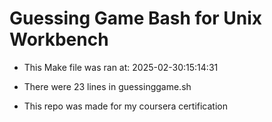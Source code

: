 # Guessing Game Bash for Unix Workbench

* This Make file was ran at: 2025-02-30:15:14:31

* There were 23 lines in guessinggame.sh

* This repo was made for my coursera certification

